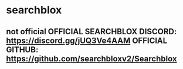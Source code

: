 # searchblox
not official
OFFICIAL SEARCHBLOX DISCORD: https://discord.gg/jUQ3Ve4AAM
OFFICIAL GITHUB: https://github.com/searchbloxv2/Searchblox
---------
